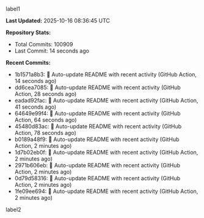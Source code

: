 
label1 
<!-- ACTIVITY_START -->
**Last Updated:** 2025-10-16 08:36:45 UTC

**Repository Stats:**
- Total Commits: 100909
- Last Commit: 14 seconds ago

**Recent Commits:**
- 1b1571a8b3: 🤖 Auto-update README with recent activity (GitHub Action, 14 seconds ago)
- dd6cea7085: 🤖 Auto-update README with recent activity (GitHub Action, 28 seconds ago)
- eadad92fac: 🤖 Auto-update README with recent activity (GitHub Action, 41 seconds ago)
- 64649e99f4: 🤖 Auto-update README with recent activity (GitHub Action, 64 seconds ago)
- 45480d83ac: 🤖 Auto-update README with recent activity (GitHub Action, 78 seconds ago)
- b0189a48f9: 🤖 Auto-update README with recent activity (GitHub Action, 2 minutes ago)
- 1d7b02eb0f: 🤖 Auto-update README with recent activity (GitHub Action, 2 minutes ago)
- 2971b606eb: 🤖 Auto-update README with recent activity (GitHub Action, 2 minutes ago)
- 0d79d58316: 🤖 Auto-update README with recent activity (GitHub Action, 2 minutes ago)
- 1fe09ee694: 🤖 Auto-update README with recent activity (GitHub Action, 2 minutes ago)
<!-- ACTIVITY_END -->

label2
